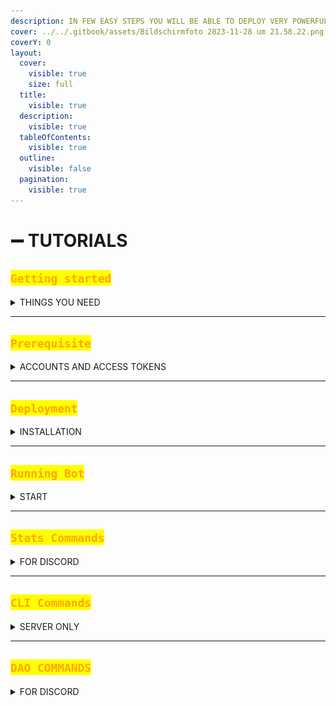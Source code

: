 ```yaml
---
description: IN FEW EASY STEPS YOU WILL BE ABLE TO DEPLOY VERY POWERFUL BOT
cover: ../../.gitbook/assets/Bildschirmfoto 2023-11-28 um 21.58.22.png
coverY: 0
layout:
  cover:
    visible: true
    size: full
  title:
    visible: true
  description:
    visible: true
  tableOfContents:
    visible: true
  outline:
    visible: false
  pagination:
    visible: true
---
```


# ➖ TUTORIALS

## <mark style="color:orange;">`Getting started`</mark>

<details>

<summary>THINGS YOU NEED</summary>

* Linux Server ([ubuntu 20.04](https://www.vultr.com/products/cloud-compute/)).
* Twitter [v2 API access](https://developer.twitter.com/en/docs/twitter-api/getting-started/about-twitter-api).
* Alchemy [API Key](https://auth.alchemy.com/signup).
* [Node.js](https://www.digitalocean.com/community/tutorials/how-to-install-node-js-on-ubuntu-20-04) v18.x
* Discord [APP token](https://discord.com/developers).
* Discord Server **Admin** access.
* Some Basic coding/editing knowledge.

</details>

***

## <mark style="color:orange;">`Prerequisite`</mark>

<details>

<summary>ACCOUNTS AND ACCESS TOKENS</summary>

#### TWITTER

* To get your twitter API keys, follow this [tutorial](https://developer.talkwalker.com/guides/rehydrating-tweet/getting-started).
* Now you need Access token with **read and write** permission, follow this [tutorial](https://docs.tibco.com/pub/activematrix\_businessworks\_plugin\_for\_twitter/6.1.0/doc/html/GUID-3FAC9352-94BE-4D21-9DAC-7AE79E24BECA.html).
* Save both, your API and Access keys for [deployment](tutorials.md#deployment).

DISCORD

* To get Discord bot token, follow this [tutorial](https://www.writebots.com/discord-bot-token/).
* Save your Discord token for [deployment](tutorials.md#deployment).
* Now you will need to generate link with proper permissions to invite your Discord bot to your Server. In your developer portal under `0Auth2/URL Generator` check this boxes:

<img src="../../.gitbook/assets/image (73).png" alt="" data-size="original">

This will generate URL that you can use to invite Bot to your Discord server with proper permissions for it to post sales and other [Application Commands](tutorials.md#stats-commands).

Discord bot should now be ready to post sales, if you get stuck dm me on twitter @iape\_

</details>

***

## <mark style="color:orange;">`Deployment`</mark>

<details>

<summary>INSTALLATION</summary>

On your ubuntu server first clone PhunkBot repository

```bash
git clone https://github.com/Crypto-Phunks/nft-sales-twitter-bot.git
```

Go to Bots directory

```bash
cd nft-sales-twitter-bot
```

#### Run installation

```bash
npm install
```

#### Create `.env` file

```bash
nano .env
```

Add content from `example.env` and enter your API credentials

{% code title=".env" overflow="wrap" %}
```bash
TWITTER_ACCESS_TOKEN_KEY=""
TWITTER_ACCESS_TOKEN_SECRET=""
TWITTER_API_KEY=""
TWITTER_API_KEY_SECRET=""

ALCHEMY_API_KEY=""
DISCORD_TOKEN=""

GETH_NODE_ENDPOINT=""
GETH_NODE_ENDPOINT_HTTP=""
```
{% endcode %}

\---

#### Edit the `src/config.ts` file

```bash
nano src/config.ts
```

Add your Smart Contract and Discord IDs

{% code title="config.ts" %}
```typescript
  // Contract Address ======================================== //
  contract_address: 'your-NFT-smart-contract',
  nftx_vault_contract_address: '',
  // Enter the block where your contract has been created
  statistic_initial_block: 13035326,
  //
  discord_channels: 'your-discord-channel-ID-where-bot-posts-sales',
  discord_client_id: 'your-discord-APP-ID',
  discord_guild_ids: 'your-discord-Server-ID',
```
{% endcode %}

Customise the Tweet and Discord Stats parameters

{% code title="config.ts" %}
```typescript
  ownedTokensMessageDiscord: '<wallet> owns <count> Phunks!\n———\n',
  graphStatisticsMessageDiscord: 'Here is the graph you requested for [<wallet>]!\n———\n',
  userStatisticsMessageDiscord: 'Stats for <wallet>!\n———\n\n⏳ Flipped to Phunk for the first time [<holder_since>] days ago.\n💰 Flipped Phunks [<tx_count>] times with a total volume of [Ξ<volume>]\n💎 Is currently holding [<owned_tokens>] Phunks.',
  globalStatisticsMessageDiscord: 'Here are volume stats for [<window>]! 💰\n\n<per_platform_stats>\n\nlast tx fetched [<last_event>]',
  saleMessageDiscord: '[Phunk #<tokenId>](<tweetLink>) was flipped for [<ethPrice> (<fiatPrice>)](<https://etherscan.io/tx/<txHash>>)\nfrom: [<from>](<https://notlarvalabs.com/cryptophunks/phunkbox?address=<initialFrom>>)\nto: [<to>](<https://notlarvalabs.com/cryptophunks/phunkbox?address=<initialTo>>)',
  saleMessage: 'Phunk #<tokenId> was flipped for <ethPrice> (<fiatPrice>) by <to>\n| https://notlarvalabs.com/cryptophunks/details/<tokenId>\n',
  bidMessageDiscord: '[Phunk #<tokenId>](<tweetLink>) has a bid for [<ethPrice> (<fiatPrice>)](https://notlarvalabs.com/cryptophunks/details/<tokenId>)\nfrom: [<from>](<https://notlarvalabs.com/cryptophunks/phunkbox?address=<initialFrom>>)',
  bidMessage: 'Phunk #<tokenId> has a bid for <ethPrice> (<fiatPrice>) from <from>\n| https://notlarvalabs.com/cryptophunks/details/<tokenId>\n',
  flywheelMessageDiscord: '[Phunk #<tokenId>](<tweetLink>) was flipped to FlyWheel for [<ethPrice> (<fiatPrice>)](<https://etherscan.io/tx/<txHash>>)\nby: [<to>](<https://notlarvalabs.com/cryptophunks/phunkbox?address=<initialTo>>)',
  flywheelMessage: 'Phunk #<tokenId> was flipped to FlyWheel for <ethPrice> (<fiatPrice>) by <to>\n| https://notlarvalabs.com/cryptophunks/details/<tokenId>\n| https://phunks.pro',
  auctionMessageDiscord: '[Phunk #<tokenId>](<tweetLink>) was Auctioned for [<ethPrice> (<fiatPrice>)](<additionalText>)\nto: [<to>](<https://notlarvalabs.com/cryptophunks/phunkbox?address=<initialTo>>)',
  auctionMessage: 'Phunk #<tokenId> was Auctioned for <ethPrice> (<fiatPrice>) to <to>\n| https://notlarvalabs.com/cryptophunks/details/<tokenId>\n| <additionalText>',
  loanMessage: 'Phunk #<tokenId> was flipped for <ethPrice> (<fiatPrice>) by <to>\n| https://notlarvalabs.com/cryptophunks/details/<tokenId>\n',
```
{% endcode %}

(Optional) Use Local images and Local metadata (not a requirement)

{% code title="config.ts" %}
```typescript
  use_local_images: true,
  local_image_path: './token_images/phunk',
  use_forced_remote_image_path: false,
  forced_remote_image_path: '',
  enable_flashbot_detection: false,
  // 
  // this is a configuration for the phunk bid demo extension
  local_bids_image_path: './bids_images/Phunk_',
  discord_owned_tokens_image_path: '',
  discord_footer_text: 'FLIP!',
  // this is a configuration for the phunk auction house demo extension
  local_auction_image_path: './token_images/phunk',
  token_metadata_cache_path: './token_metadatas_cache',
```
{% endcode %}

The `local_image_path` will be suffixed with the token number, ie, here, it will seek for an image named `./token_images/tokens0034.png` if the token #34 is sold.

\---

(Optional) Edit `src/app.module.ts`file and activate/deactivate services (providers) //&#x20;

<pre class="language-typescript" data-title="app.module.ts"><code class="lang-typescript">@Module({
  imports: [
    HttpModule,
    ServeStaticModule.forRoot({
      rootPath: join(__dirname, '..', 'client'),
    })],
    providers: [
      Erc721SalesService,
      <a data-footnote-ref href="#user-content-fn-1">// DAOService, -> This is DAO Service </a>
      <a data-footnote-ref href="#user-content-fn-2">// StatisticsService, -> This is Statistics Service</a>
      ////
      // Below is a simple example of how to create and plug a custom 
      // extension to the bot
      ////
      //
      PhunksBidService,
      PhunksAuctionHouseService,
      PhunksAuctionFlywheelService, 
      StatisticsService
    ],
    controllers: [
      DAOController
    ],
})

export class AppModule {

}
</code></pre>

\---

#### Build and Deploy

```bash
npm run build
```

Installation should be ready now, proceed to [next step](tutorials.md#running-bot).

</details>

***

## <mark style="color:orange;">`Running Bot`</mark>

<details>

<summary>START</summary>

#### From experience i recommend you run screen instance for your Bot, in installation directory start a new screen Session

```bash
screen -S yourbotsname
```

#### Now you can finally Start a bot

#### development

```bash
npm run start
```

#### watch mode

```bash
npm run start:dev
```

#### production mode

```bash
npm run start:prod
```

#### with watchdog (recommended)

```bash
npm run start:prod-with-watchdog
```

#### Detach from screen Session

```bash
ctrl a + d
```

#### Enter the screen Session back

```bash
screen -r yourbotsname
```

</details>

***

## <mark style="color:orange;">`Stats Commands`</mark>

<details>

<summary>FOR DISCORD</summary>

#### If you have [Statistics module](features.md) in src/app.module.ts enabled your Discord bot will gain some super powers. Here is the list of available commands:

#### Display a list of the owned tokens by a wallet

```typescript
/owned <wallet>
```

#### Display some interesting stats by wallet

```typescript
/userstats <wallet>
```

#### Display collection volume across all markets for given time frame

```typescript
/volume <time frame> 
```

#### Display a graph showing the average price and the volume of Collection over time

```typescript
/graph
```

#### Display the top 20 traders of your Collection for given time frame

```typescript
/traders <time frame>
```

#### Displays indexed informations about a given transaction, useful for debugging purpose

```typescript
/transaction <tx>
```

#### Force indexation by the statistic module of the given transaction within the given block

```typescript
/index <block> <tx>
```

</details>

***

## <mark style="color:orange;">`CLI Commands`</mark>

<details>

<summary>SERVER ONLY</summary>

WIP

</details>

***

## <mark style="color:orange;">`DAO COMMANDS`</mark>

<details>

<summary>FOR DISCORD</summary>

WIP

</details>

[^1]: Check [Features](features.md) to understand this module.

[^2]: [Check Features to understand this module.](features.md)
